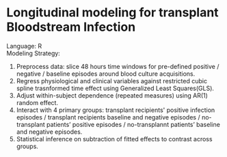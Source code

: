# Longitudinal modeling for transplant Bloodstream Infection
Language: R </br>
Modeling Strategy: </br>
1. Preprocess data: slice 48 hours time windows for pre-defined positive / negative / baseline episodes around blood culture acquisitions.
2. Regress physiological and clinical variables against restricted cubic spline trasnformed time effect using Generalized Least Squares(GLS). 
3. Adjust within-subject dependence (repeated measures) using AR(1) random effect.
4. Interact with 4 primary groups: transplant recipients' positive infection episodes / transplant recipients baseline and negative episodes / no-transplant patients’ positive episodes / no-transplannt patients’ baseline and negative episodes.
5. Statistical inference on subtraction of fitted effects to contrast across groups.
